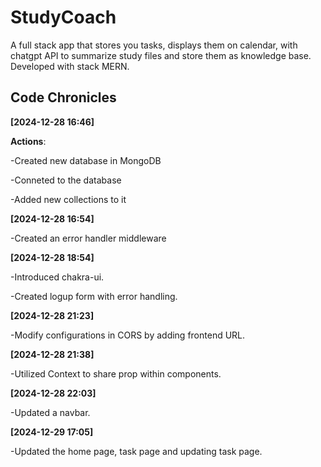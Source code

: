 # StudyCoach

A full stack app that stores you tasks, displays them on calendar, with chatgpt API to summarize study files and store them as knowledge base. Developed with stack MERN.

## Code Chronicles

**[2024-12-28 16:46]**

**Actions**:

-Created new database in MongoDB

-Conneted to the database

-Added new collections to it

**[2024-12-28 16:54]**

-Created an error handler middleware

**[2024-12-28 18:54]**

-Introduced chakra-ui.

-Created logup form with error handling.

**[2024-12-28 21:23]**

-Modify configurations in CORS by adding frontend URL.

**[2024-12-28 21:38]**

-Utilized Context to share prop within components.

**[2024-12-28 22:03]**

-Updated a navbar.

**[2024-12-29 17:05]**

-Updated the home page, task page and updating task page.
